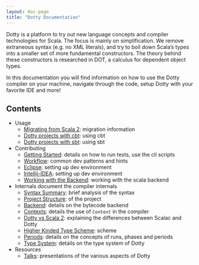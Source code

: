 ```yaml
---
layout: doc-page
title: "Dotty Documentation"
---
```


Dotty is a platform to try out new language concepts and compiler technologies for Scala. 
The focus is mainly on simplification. We remove extraneous syntax (e.g. no XML literals), 
and try to boil down Scala’s types into a smaller set of more fundamental constructors. 
The theory behind these constructors is researched in DOT, a calculus for dependent object types.

In this documentation you will find information on how to use the Dotty compiler on your machine, navigate through
the code, setup Dotty with your favorite IDE and more!

Contents
-------

* Usage
    - [Migrating from Scala 2](usage/migrating.md): migration information
    - [Dotty projects with cbt](usage/cbt-projects.md): using cbt
    - [Dotty projects with sbt](usage/sbt-projects.md): using sbt
* Contributing
    - [Getting Started](contributing/getting-started.md): details on how to run tests, use the cli scripts
    - [Workflow](contributing/workflow.md): common dev patterns and hints
    - [Eclipse](contributing/eclipse.md): setting up dev environment
    - [Intellij-IDEA](contributing/intellij-idea.md): setting up dev environment
    - [Working with the Backend](contributing/backend.md): working with the scala backend 
* Internals document the compiler internals
    - [Syntax Summary](internals/syntax.md): brief analysis of the syntax
    - [Project Structure](internals/overall-structure.md): of the project
    - [Backend](internals/backend.md): details on the bytecode backend
    - [Contexts](internals/contexts.md): details the use of `Context` in the compiler
    - [Dotty vs Scala 2](internals/dotc-scalac.md): explaining the differences between Scalac and Dotty
    - [Higher Kinded Type Scheme](internals/higher-kinded-v2.md): scheme
    - [Periods](internals/periods.md): details on the concepts of runs, phases and periods
    - [Type System](internals/type-system.md): details on the type system of Dotty
* Resources
    - [Talks](resources/talks.md): presentations of the various aspects of Dotty

